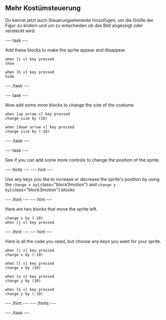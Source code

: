 ## Mehr Kostümsteuerung

Du kannst jetzt auch Steuerungselemente hinzufügen, um die Größe der Figur zu ändern und um zu entscheiden ob das Bild angezeigt oder versteckt wird.

--- task ---

Add these blocks to make the sprite appear and disappear.

```blocks3
when [s v] key pressed
show

when [h v] key pressed
hide
```

--- /task ---

--- task ---

Now add some more blocks to change the size of the costume.

```blocks3
when [up arrow v] key pressed
change size by (10)

when [down arrow v] key pressed
change size by (-10)
```

--- /task ---

--- task ---

See if you can add some more controls to change the position of the sprite.

--- hints --- --- hint ---

Use any keys you like to increase or decrease the sprite's position by using the `change x by`{:class="block3motion"} and `change y by`{:class="block3motion"} blocks

--- /hint --- --- hint ---

Here are two blocks that move the sprite left.

```blocks3
change x by (-10)
when [j v] key pressed
```

--- /hint --- --- hint ---

Here is all the code you need, but choose any keys you want for your sprite.

```blocks3
when [j v] key pressed
change x by (-10)

when [l v] key pressed
change x by (10)

when [o v] key pressed
change y by (10)

when [k v] key pressed
change y by (-10)
```

--- /hint --- --- /hints ---



--- /task ---


